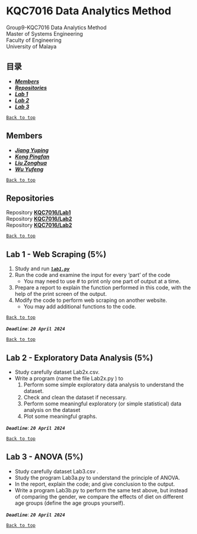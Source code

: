# KQC7016 Data Analytics Method
  
Group9-KQC7016 Data Analytics Method  
Master of Systems Engineering  
Faculty of Engineering  
University of Malaya  
  
## 目录
 * [***Members***](#Members)
 * [***Repositories***](#Repositories)
 * [***Lab 1***](#Lab1---Web-Scraping-5)
 * [***Lab 2***](#Lab-2---Exploratory-Data-Analysis-5)
 * [***Lab 3***](#Lab-3---ANOVA-5)
  
[`Back to top`](#-KQC7016-Data-Analytics-Method)
  
## Members
 * [***Jiang Yuping***]()
 * [***Kong Pingfan***](https://github.com/KongPingfanCHN)
 * [***Liu Zonghua***]()
 * [***Wu Yufeng***]()
  
[`Back to top`](#-KQC7016-Data-Analytics-Method)
  
## Repositories
Repository [**KQC7016/Lab1**](https://github.com/KQC7016/Lab1)  
Repository [**KQC7016/Lab2**](https://github.com/KQC7016/Lab2)  
Repository [**KQC7016/Lab2**](https://github.com/KQC7016/Lab3)  
  
[`Back to top`](#-KQC7016-Data-Analytics-Method)
  
## Lab 1 - Web Scraping (5%)
  
1. Study and run [***`lab1.py`***](/lab1.py)
2. Run the code and examine the input for every ‘part’ of the code
   * You may need to use # to print only one part of output at a time.
3. Prepare a report to explain the function performed in this code, with the help of the print screen of the output.
4. Modify the code to perform web scraping on another website.
   * You may add additional functions to the code.
  
[`Back to top`](#-KQC7016-Data-Analytics-Method)
  
***`Deadline`***: ***`20 April 2024`***
  
[`Back to top`](#-KQC7016-Data-Analytics-Method)
  
## Lab 2 - Exploratory Data Analysis (5%)
* Study carefully dataset Lab2x.csv.
* Write a program (name the file Lab2x.py ) to
   1. Perform some simple exploratory data analysis to understand the dataset.
   2. Check and clean the dataset if necessary.
   3. Perform some meaningful exploratory (or simple statistical) data analysis on the dataset
   4. Plot some meaningful graphs.
  
***`Deadline`***: ***`20 April 2024`***
  
[`Back to top`](#-KQC7016-Data-Analytics-Method)
  
## Lab 3 - ANOVA (5%)

* Study carefully dataset Lab3.csv .
* Study the program Lab3a.py to understand the principle of ANOVA.
* In the report, explain the code; and give conclusion to the output.
* Write a program Lab3b.py to perform the same test above, but instead of comparing the gender, we compare the effects of diet on different age groups (define the age groups yourself).
  
***`Deadline`***: ***`20 April 2024`***
  
[`Back to top`](#-KQC7016-Data-Analytics-Method)
  
